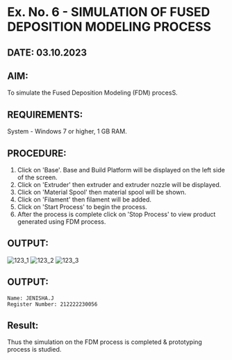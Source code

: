 # Ex. No. 6 - SIMULATION OF FUSED DEPOSITION MODELING PROCESS

## DATE: 03.10.2023
## AIM:
To simulate the Fused Deposition Modeling (FDM) procesS.

## REQUIREMENTS:
System - Windows 7 or higher, 1 GB RAM.

## PROCEDURE:
1. Click on 'Base'. Base and Build Platform will be displayed on the left side of the screen.
2. Click on 'Extruder' then extruder and extruder nozzle will be displayed.
3. Click on 'Material Spool' then material spool will be shown.
4. Click on 'Filament' then filament will be added.
5. Click on 'Start Process' to begin the process.
6. After the process is complete click on 'Stop Process' to view product generated using FDM process.

## OUTPUT:
![123_1](https://github.com/Sellakumar1987/Ex.-No---6.-SIMULATION-OF-FUSED-DEPOSITION-MODELING-PROCESS/assets/113594316/998a5e1b-4fea-4f03-a323-dd49973513a7)
![123_2](https://github.com/Sellakumar1987/Ex.-No---6.-SIMULATION-OF-FUSED-DEPOSITION-MODELING-PROCESS/assets/113594316/92d9d5de-1d13-43b2-a354-c3429e38d50b)
![123_3](https://github.com/Sellakumar1987/Ex.-No---6.-SIMULATION-OF-FUSED-DEPOSITION-MODELING-PROCESS/assets/113594316/e05c97f8-b035-4e4d-86e8-f91a73aa95a8)

## OUTPUT:
```
Name: JENISHA.J
Register Number: 212222230056
```

## Result:
Thus the simulation on the FDM process is completed & prototyping process is studied.
